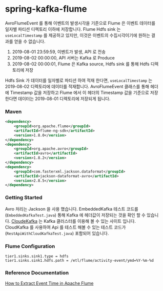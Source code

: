 
# spring-kafka-flume

AvroFlumeEvent 를 통해 이벤트의 발생시각을 기준으로 Flume 은 이벤트 데이터를 일자별 파티션 디렉토리 이하에 저장합니다. 
Flume Hdfs sink 는 `useLocalTimestamp` 를 제공하고 있지만, 이것은 이벤트의 수집시각이기에 원하는 결과를 얻을 수 없습니다.

1. 2019-08-01 23:59:59, 이벤트가 발생, API 로 전송
1. 2019-08-02 00:00:00, API 서버는 Kafka 로 Produce
1. 2019-08-02 00:00:01, Flume 은 Kafka source, Hdfs sink 를 통해 Hdfs 디렉토리에 저장

Hdfs Sink 가 데이터를 일자별로 파티션 하여 적재 한다면, `useLocalTimestamp` 는 2019-08-02 디렉토리에 데이터를 적재합니다. 
AvroFlumeEvent 클래스를 통해 헤더에 Timestamp 값을 저장하고 Flume 에서 이 헤더의 Timestamp 값을 기준으로 저장한다면 데이터는 2019-08-01 디렉토리에 저장되게 됩니다.


### Maven

```xml
<dependency>
    <groupId>org.apache.flume</groupId>
    <artifactId>flume-ng-sdk</artifactId>
    <version>1.8.0</version>
</dependency>
<dependency>
    <groupId>org.apache.avro</groupId>
    <artifactId>avro</artifactId>
    <version>1.8.2</version>
</dependency>
<dependency>
    <groupId>com.fasterxml.jackson.dataformat</groupId>
    <artifactId>jackson-dataformat-avro</artifactId>
    <version>2.8.5</version>
</dependency>
```

### Getting Started

Avro 처리는 Jackson 을 사용 했습니다. EmbeddedKafka 테스트 코드를(`EmbeddedKafkaTest.java`) 통해 Kafka 에 헤더값이 저장되는 것을 확인 할 수 있습니다. 
[CloudeKafka](https://www.cloudkarafka.com/) 는 Kafka 클러스터를 이용해 볼 수 있는 사이트 입니다. 
CloudKafka 를 사용하여 Api 를 테스트 해볼 수 있는 테스트 코드가(`RestApiWithCloudKafkaTest.java`) 포함되어 있습니다. 


### Flume Configuration
```properties
tier1.sinks.sink1.type = hdfs
tier1.sinks.sink1.hdfs.path = /etl/flume/activity-event/ymd=%Y-%m-%d

```

### Reference Documentation

[How to Extract Event Time in Apache Flume](http://shzhangji.com/blog/2017/08/05/how-to-extract-event-time-in-apache-flume/)



